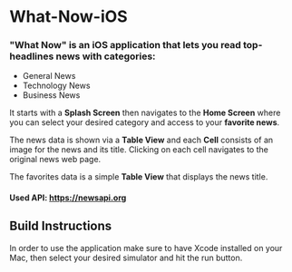 # What-Now-iOS

### "What Now" is an iOS application that lets you read top-headlines news with categories:
- General News
- Technology News
- Business News

It starts with a **Splash Screen** then navigates to the **Home Screen** where you can select your desired category and access to your **favorite news**.

The news data is shown via a **Table View** and each **Cell** consists of an image for the news and its title.
Clicking on each cell navigates to the original news web page.

The favorites data is a simple **Table View** that displays the news title.

#### Used API: https://newsapi.org

## Build Instructions

In order to use the application make sure to have Xcode installed on your Mac, then select your desired simulator and hit the run button.
